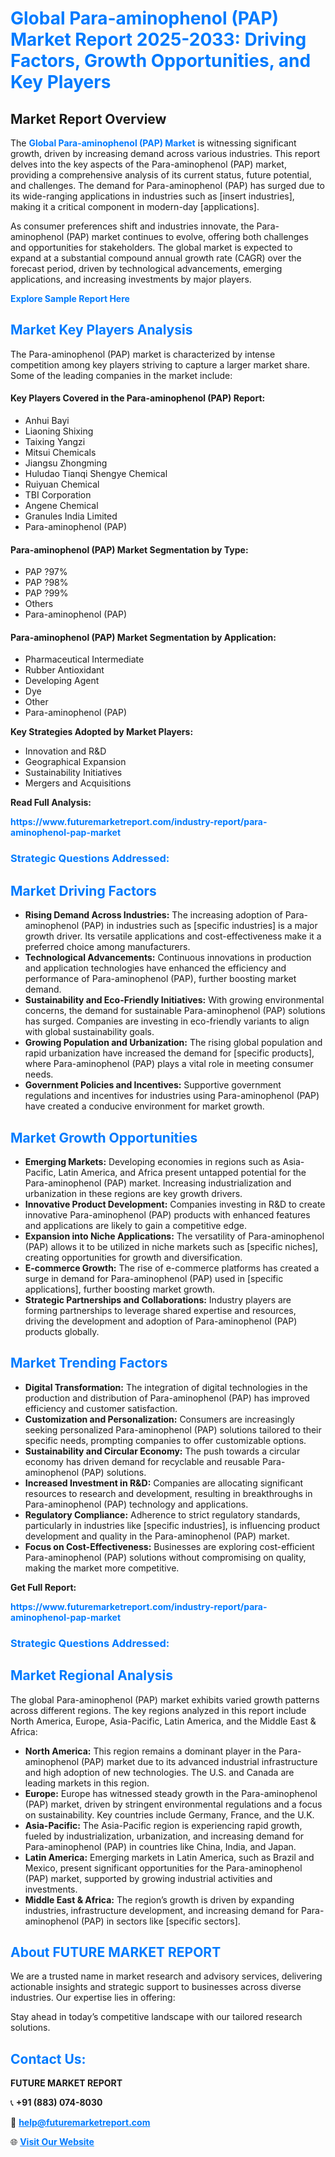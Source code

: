 <h1 style="color: #007BFF;">Global Para-aminophenol (PAP) Market Report 2025-2033: Driving Factors, Growth Opportunities, and Key Players</h1>

<section id="overview">
<h2>Market Report Overview</h2>
<p>The <a href="https://www.futuremarketreport.com/industry-report/para-aminophenol-pap-market" style="color: #007BFF; text-decoration: none;"><strong>Global Para-aminophenol (PAP) Market</strong></a> is witnessing significant growth, driven by increasing demand across various industries. This report delves into the key aspects of the Para-aminophenol (PAP) market, providing a comprehensive analysis of its current status, future potential, and challenges. The demand for Para-aminophenol (PAP) has surged due to its wide-ranging applications in industries such as [insert industries], making it a critical component in modern-day [applications].</p>
<p>As consumer preferences shift and industries innovate, the Para-aminophenol (PAP) market continues to evolve, offering both challenges and opportunities for stakeholders. The global market is expected to expand at a substantial compound annual growth rate (CAGR) over the forecast period, driven by technological advancements, emerging applications, and increasing investments by major players.</p>
</section>

<section id="overview">
<p><a href="https://www.futuremarketreport.com/request-sample/reportId=26896" style="color: #007BFF; text-decoration: none;"><strong>Explore Sample Report Here</strong></a></p>
</section>

<section id="key-players">
<h2 style="color: #007BFF;">Market Key Players Analysis</h2>
<p>The Para-aminophenol (PAP) market is characterized by intense competition among key players striving to capture a larger market share. Some of the leading companies in the market include:</p>
<h4>Key Players Covered in the Para-aminophenol (PAP) Report:</h4>
<ul><li>Anhui Bayi</li><li>Liaoning Shixing</li><li>Taixing Yangzi</li><li>Mitsui Chemicals</li><li>Jiangsu Zhongming</li><li>Huludao Tianqi Shengye Chemical</li><li>Ruiyuan Chemical</li><li>TBI Corporation</li><li>Angene Chemical</li><li>Granules India Limited</li><li>Para-aminophenol (PAP)</li></ul>
<h4>Para-aminophenol (PAP) Market Segmentation by Type:</h4>
<ul><li>PAP ?97%</li><li>PAP ?98%</li><li>PAP ?99%</li><li>Others</li><li>Para-aminophenol (PAP)</li></ul>

<h4>Para-aminophenol (PAP) Market Segmentation by Application:</h4>
<ul><li>Pharmaceutical Intermediate</li><li>Rubber Antioxidant</li><li>Developing Agent</li><li>Dye</li><li>Other</li><li>Para-aminophenol (PAP)</li></ul>
<p><strong>Key Strategies Adopted by Market Players:</strong></p>
<ul>
<li>Innovation and R&D</li>
<li>Geographical Expansion</li>
<li>Sustainability Initiatives</li>
<li>Mergers and Acquisitions</li>
</ul>
</section>

<section>
<p><strong>Read Full Analysis: </strong></p><a href="https://www.futuremarketreport.com/industry-report/para-aminophenol-pap-market" style="color: #007BFF; text-decoration: none;"><strong>https://www.futuremarketreport.com/industry-report/para-aminophenol-pap-market</strong></a>
<h3 style="color: #007BFF;">Strategic Questions Addressed:</h3>
</section>

<section id="driving-factors">
<h2 style="color: #007BFF;">Market Driving Factors</h2>
<ul>
<li><strong>Rising Demand Across Industries:</strong> The increasing adoption of Para-aminophenol (PAP) in industries such as [specific industries] is a major growth driver. Its versatile applications and cost-effectiveness make it a preferred choice among manufacturers.</li>
<li><strong>Technological Advancements:</strong> Continuous innovations in production and application technologies have enhanced the efficiency and performance of Para-aminophenol (PAP), further boosting market demand.</li>
<li><strong>Sustainability and Eco-Friendly Initiatives:</strong> With growing environmental concerns, the demand for sustainable Para-aminophenol (PAP) solutions has surged. Companies are investing in eco-friendly variants to align with global sustainability goals.</li>
<li><strong>Growing Population and Urbanization:</strong> The rising global population and rapid urbanization have increased the demand for [specific products], where Para-aminophenol (PAP) plays a vital role in meeting consumer needs.</li>
<li><strong>Government Policies and Incentives:</strong> Supportive government regulations and incentives for industries using Para-aminophenol (PAP) have created a conducive environment for market growth.</li>
</ul>
</section>

<section id="growth-opportunities">
<h2 style="color: #007BFF;">Market Growth Opportunities</h2>
<ul>
<li><strong>Emerging Markets:</strong> Developing economies in regions such as Asia-Pacific, Latin America, and Africa present untapped potential for the Para-aminophenol (PAP) market. Increasing industrialization and urbanization in these regions are key growth drivers.</li>
<li><strong>Innovative Product Development:</strong> Companies investing in R&D to create innovative Para-aminophenol (PAP) products with enhanced features and applications are likely to gain a competitive edge.</li>
<li><strong>Expansion into Niche Applications:</strong> The versatility of Para-aminophenol (PAP) allows it to be utilized in niche markets such as [specific niches], creating opportunities for growth and diversification.</li>
<li><strong>E-commerce Growth:</strong> The rise of e-commerce platforms has created a surge in demand for Para-aminophenol (PAP) used in [specific applications], further boosting market growth.</li>
<li><strong>Strategic Partnerships and Collaborations:</strong> Industry players are forming partnerships to leverage shared expertise and resources, driving the development and adoption of Para-aminophenol (PAP) products globally.</li>
</ul>
</section>

<section id="trending-factors">
<h2 style="color: #007BFF;">Market Trending Factors</h2>
<ul>
<li><strong>Digital Transformation:</strong> The integration of digital technologies in the production and distribution of Para-aminophenol (PAP) has improved efficiency and customer satisfaction.</li>
<li><strong>Customization and Personalization:</strong> Consumers are increasingly seeking personalized Para-aminophenol (PAP) solutions tailored to their specific needs, prompting companies to offer customizable options.</li>
<li><strong>Sustainability and Circular Economy:</strong> The push towards a circular economy has driven demand for recyclable and reusable Para-aminophenol (PAP) solutions.</li>
<li><strong>Increased Investment in R&D:</strong> Companies are allocating significant resources to research and development, resulting in breakthroughs in Para-aminophenol (PAP) technology and applications.</li>
<li><strong>Regulatory Compliance:</strong> Adherence to strict regulatory standards, particularly in industries like [specific industries], is influencing product development and quality in the Para-aminophenol (PAP) market.</li>
<li><strong>Focus on Cost-Effectiveness:</strong> Businesses are exploring cost-efficient Para-aminophenol (PAP) solutions without compromising on quality, making the market more competitive.</li>
</ul>
</section>

<section>
<p><strong>Get Full Report: </strong></p><a href="https://www.futuremarketreport.com/industry-report/para-aminophenol-pap-market" style="color: #007BFF; text-decoration: none;"><strong>https://www.futuremarketreport.com/industry-report/para-aminophenol-pap-market</strong></a>
<h3 style="color: #007BFF;">Strategic Questions Addressed:</h3>
</section>


<section id="regional-analysis">
<h2 style="color: #007BFF;">Market Regional Analysis</h2>
<p>The global Para-aminophenol (PAP) market exhibits varied growth patterns across different regions. The key regions analyzed in this report include North America, Europe, Asia-Pacific, Latin America, and the Middle East & Africa:</p>
<ul>
<li><strong>North America:</strong> This region remains a dominant player in the Para-aminophenol (PAP) market due to its advanced industrial infrastructure and high adoption of new technologies. The U.S. and Canada are leading markets in this region.</li>
<li><strong>Europe:</strong> Europe has witnessed steady growth in the Para-aminophenol (PAP) market, driven by stringent environmental regulations and a focus on sustainability. Key countries include Germany, France, and the U.K.</li>
<li><strong>Asia-Pacific:</strong> The Asia-Pacific region is experiencing rapid growth, fueled by industrialization, urbanization, and increasing demand for Para-aminophenol (PAP) in countries like China, India, and Japan.</li>
<li><strong>Latin America:</strong> Emerging markets in Latin America, such as Brazil and Mexico, present significant opportunities for the Para-aminophenol (PAP) market, supported by growing industrial activities and investments.</li>
<li><strong>Middle East & Africa:</strong> The region’s growth is driven by expanding industries, infrastructure development, and increasing demand for Para-aminophenol (PAP) in sectors like [specific sectors].</li>
</ul>
</section>

<footer>
<h2 style="color: #007BFF;">About FUTURE MARKET REPORT</h2>
<p>We are a trusted name in market research and advisory services, delivering actionable insights and strategic support to businesses across diverse industries. Our expertise lies in offering:</p>

<p>Stay ahead in today’s competitive landscape with our tailored research solutions.</p>

<h2 style="color: #007BFF;">Contact Us:</h2>
<p><strong>FUTURE MARKET REPORT</strong></p>
<p>📞 <strong>+91 (883) 074-8030</strong></p>
<p>📧 <strong><a href="mailto:help@futuremarketreport.com" style="color: #007BFF;">help@futuremarketreport.com</a></strong></p>
<p>🌐 <strong><a href="https://www.futuremarketreport.com/" style="color: #007BFF;">Visit Our Website</a></strong></p>
</footer>
